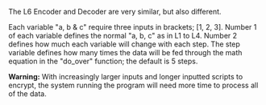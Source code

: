 The L6 Encoder and Decoder are very similar, but also different.

Each variable "a, b & c" require three inputs in brackets; \[1, 2, 3].
Number 1 of each variable defines the normal "a, b, c" as in L1 to L4.
Number 2 defines how much each variable will change with each step.
The step variable defines how many times the data will be fed through
the math equation in the "do_over" function; the default is 5 steps.

**Warning:** With increasingly larger inputs and longer inputted
scripts to encrypt, the system running the program will need more time
to process all of the data.